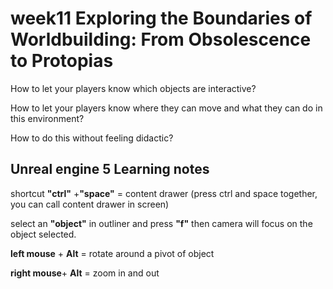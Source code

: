 # week11 Exploring the Boundaries of Worldbuilding: From Obsolescence to Protopias

How to let your players know which objects are interactive?

How to let your players know where they can move and what they can do in this environment?

How to do this without feeling didactic?




## Unreal engine 5 Learning notes
shortcut **"ctrl"** +**"space"** = content drawer (press ctrl and space together, you can call content drawer in screen)

select an **"object"** in outliner and press **"f"** then camera will focus on the object selected.

**left mouse** + **Alt** = rotate around a pivot of object 

**right mouse**+ **Alt** = zoom in and out
